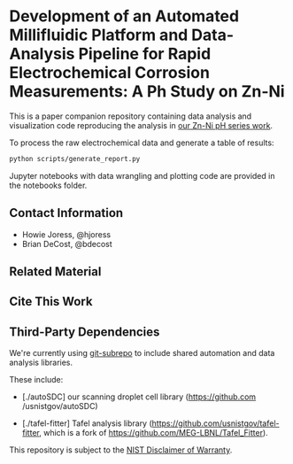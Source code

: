 Development of an Automated Millifluidic Platform and Data-Analysis Pipeline for Rapid Electrochemical Corrosion Measurements: A Ph Study on Zn-Ni
===================================================================

This is a paper companion repository containing data analysis and visualization code reproducing the analysis in [our Zn-Ni pH series work](https://dx.doi.org/10.2139/ssrn.4075907).

To process the raw electrochemical data and generate a table of results:
```sh
python scripts/generate_report.py
```
Jupyter notebooks with data wrangling and plotting code are provided in the notebooks folder.

## Contact Information
- Howie Joress, @hjoress
- Brian DeCost, @bdecost


## Related Material


## Cite This Work

<!-- Please provide a DOI, URL, and suggested citation. -->


## Third-Party Dependencies
We're currently using [git-subrepo](https://github.com/ingydotnet/git-subrepo) to include shared automation and data analysis libraries.

These include:
- [./autoSDC] our scanning droplet cell library (https://github.com /usnistgov/autoSDC)

- [./tafel-fitter] Tafel analysis library (https://github.com/usnistgov/tafel-fitter, which is a fork of https://github.com/MEG-LBNL/Tafel_Fitter).

This repository is subject to the [NIST Disclaimer of Warranty](LICENSE.md).
